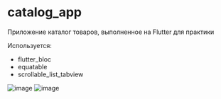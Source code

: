 # catalog_app
Приложение каталог товаров, выполненное на Flutter для практики

Используется: 

* flutter_bloc
* equatable
* scrollable_list_tabview

![image](https://user-images.githubusercontent.com/77233770/174722955-1ee72718-c91c-4dfe-b2df-55fcb6b2e97d.png)
![image](https://user-images.githubusercontent.com/77233770/174722919-5bc653a6-5834-4f61-b3af-cc0887a2aa8d.png)
